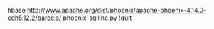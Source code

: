hbase
http://www.apache.org/dist/phoenix/apache-phoenix-4.14.0-cdh5.12.2/parcels/
phoenix-sqlline.py
!quit